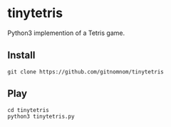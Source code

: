 # tinytetris
Python3 implemention of a Tetris game.

## Install 

```
git clone https://github.com/gitnomnom/tinytetris
```

## Play

```
cd tinytetris
python3 tinytetris.py
```
